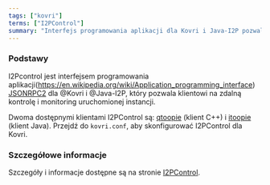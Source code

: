 ```yaml
---
tags: ["kovri"]
terms: ["I2PControl"]
summary: "Interfejs programowania aplikacji dla Kovri i Java-I2P pozwalający na prostą zdalną kontrolę."
---
```


### Podstawy

I2Pcontrol jest interfejsem programowania aplikacji(https://en.wikipedia.org/wiki/Application_programming_interface) [JSONRPC2](https://en.wikipedia.org/wiki/JSON-RPC) dla @Kovri i @Java-I2P, który pozwala klientowi na zdalną kontrolę i monitoring uruchomionej instancji.

Dwoma dostępnymi klientami I2PControl są: [qtoopie](https://github.com/EinMByte/qtoopie) (klient C++) i [itoopie](https://github.com/i2p/i2p.itoopie) (klient Java). Przejdź do `kovri.conf`, aby skonfigurować I2PControl dla Kovri.

### Szczegółowe informacje

Szczegóły i informacje dostępne są na stronie [I2PControl](https://geti2p.net/en/docs/api/i2pcontrol).
